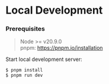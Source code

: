 # Local Development

### Prerequisites

> Node >= v20.9.0 <br>
> pnpm: https://pnpm.io/installation

Start local development server:

```
$ pnpm install
$ pnpm run dev
```

